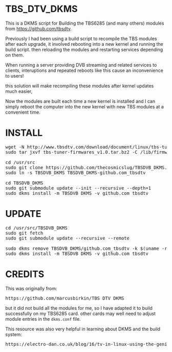 TBS_DTV_DKMS
============

This is a DKMS script for Building the TBS6285 (and many others) modules from https://github.com/tbsdtv.

Previously I had been using a build script to recompile the TBS modules after each upgrade, it involved rebooting into a new kernel and running the build script. then reloading the modules and restarting services depending on them.

When running a server providing DVB streaming and related services to clients, interuptions and repeated reboots like this cause an inconvenience to users!

this solution will make recompiling these modules after kernel updates much easier, 

Now the modules are built each time a new kernel is installed and I can simply reboot the computer into the new kernel with new TBS modules at a convenient time.

INSTALL
=======
<pre>
wget -N http://www.tbsdtv.com/download/document/linux/tbs-tuner-firmwares_v1.0.tar.bz2
sudo tar jxvf tbs-tuner-firmwares_v1.0.tar.bz2 -C /lib/firmware/

cd /usr/src
sudo git clone https://github.com/thecosmicslug/TBSDVB_DKMS.git
sudo ln -s TBSDVB_DKMS TBSDVB_DKMS-github.com_tbsdtv

cd TBSDVB_DKMS
sudo git submodule update --init --recursive --depth=1
sudo dkms install -m TBSDVB_DKMS -v github.com_tbsdtv
</pre>

UPDATE
======
<pre>
cd /usr/src/TBSDVB_DKMS
sudo git fetch
sudo git submodule update --recursive --remote

sudo dkms remove TBSDVB_DKMS/github.com_tbsdtv -k $(uname -r)
sudo dkms install -m TBSDVB_DKMS -v github.com_tbsdtv
</pre>

CREDITS
=======
This was originally from: 
<pre>https://github.com/marcusbirkin/TBS_DTV_DKMS</pre>
but it did not build all the modules for me, so I have adapted it to build successfully on my TBS6285 card. 
other cards may well need to adjust module entries in the `dkms.conf` file. 

This resource was also very helpful in learning about DKMS and the build system:
<pre>https://electro-dan.co.uk/blog/16/tv-in-linux-using-the-geniatech-mygica-usb-tv-tuner-stick-t230a</pre>
